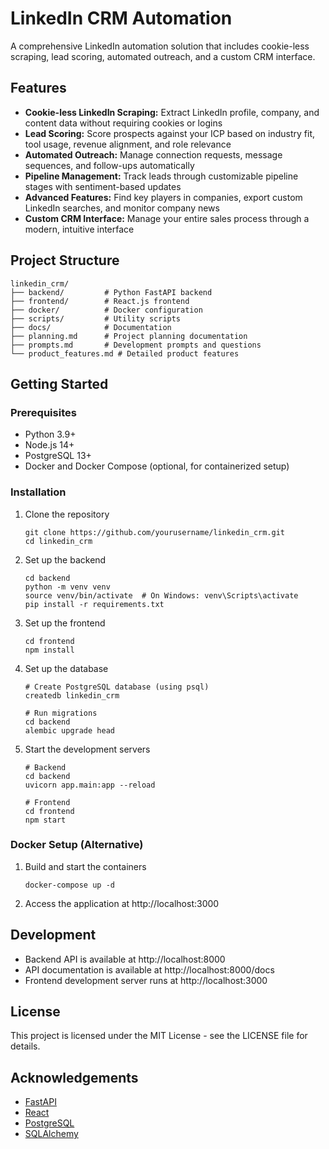 # LinkedIn CRM Automation

A comprehensive LinkedIn automation solution that includes cookie-less scraping, lead scoring, automated outreach, and a custom CRM interface.

## Features

- **Cookie-less LinkedIn Scraping:** Extract LinkedIn profile, company, and content data without requiring cookies or logins
- **Lead Scoring:** Score prospects against your ICP based on industry fit, tool usage, revenue alignment, and role relevance
- **Automated Outreach:** Manage connection requests, message sequences, and follow-ups automatically
- **Pipeline Management:** Track leads through customizable pipeline stages with sentiment-based updates
- **Advanced Features:** Find key players in companies, export custom LinkedIn searches, and monitor company news
- **Custom CRM Interface:** Manage your entire sales process through a modern, intuitive interface

## Project Structure

```
linkedin_crm/
├── backend/         # Python FastAPI backend
├── frontend/        # React.js frontend
├── docker/          # Docker configuration
├── scripts/         # Utility scripts
├── docs/            # Documentation
├── planning.md      # Project planning documentation
├── prompts.md       # Development prompts and questions
└── product_features.md # Detailed product features
```

## Getting Started

### Prerequisites

- Python 3.9+
- Node.js 14+
- PostgreSQL 13+
- Docker and Docker Compose (optional, for containerized setup)

### Installation

1. Clone the repository
   ```
   git clone https://github.com/yourusername/linkedin_crm.git
   cd linkedin_crm
   ```

2. Set up the backend
   ```
   cd backend
   python -m venv venv
   source venv/bin/activate  # On Windows: venv\Scripts\activate
   pip install -r requirements.txt
   ```

3. Set up the frontend
   ```
   cd frontend
   npm install
   ```

4. Set up the database
   ```
   # Create PostgreSQL database (using psql)
   createdb linkedin_crm

   # Run migrations
   cd backend
   alembic upgrade head
   ```

5. Start the development servers
   ```
   # Backend
   cd backend
   uvicorn app.main:app --reload

   # Frontend
   cd frontend
   npm start
   ```

### Docker Setup (Alternative)

1. Build and start the containers
   ```
   docker-compose up -d
   ```

2. Access the application at http://localhost:3000

## Development

- Backend API is available at http://localhost:8000
- API documentation is available at http://localhost:8000/docs
- Frontend development server runs at http://localhost:3000

## License

This project is licensed under the MIT License - see the LICENSE file for details.

## Acknowledgements

- [FastAPI](https://fastapi.tiangolo.com/)
- [React](https://reactjs.org/)
- [PostgreSQL](https://www.postgresql.org/)
- [SQLAlchemy](https://www.sqlalchemy.org/)